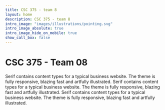 ```yaml
---
title: CSC 375 - team 8
layout: home
description: CSC 375 - team 8
intro_image: "images/illustrations/pointing.svg"
intro_image_absolute: true
intro_image_hide_on_mobile: true
show_call_box: false
---
```


# CSC 375 - Team 08

Serif contains content types for a typical business website. The theme is fully responsive, blazing fast and artfully illustrated. Serif contains content types for a typical business website. The theme is fully responsive, blazing fast and artfully illustrated. Serif contains content types for a typical business website. The theme is fully responsive, blazing fast and artfully illustrated.